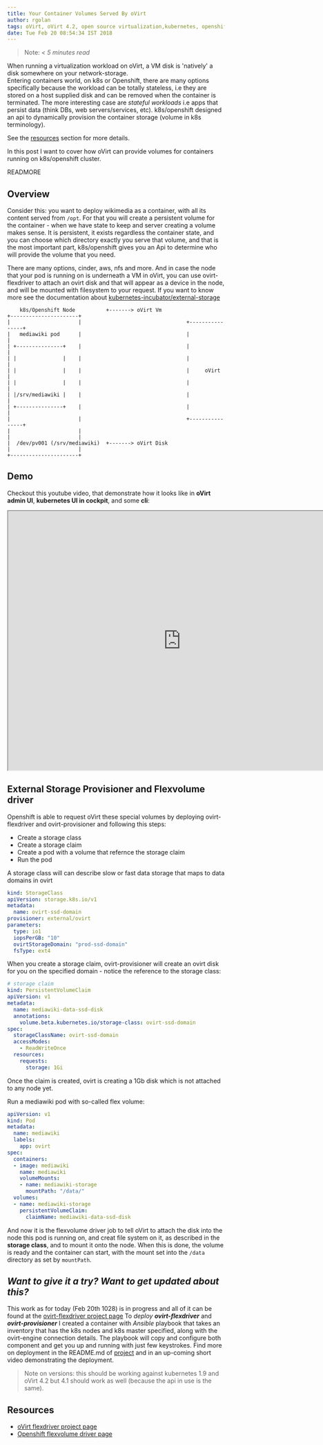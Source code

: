```yaml
---
title: Your Container Volumes Served By oVirt 
author: rgolan
tags: oVirt, oVirt 4.2, open source virtualization,kubernetes, openshift, external-storage, flexdriver, provisioner
date: Tue Feb 20 08:54:34 IST 2018
---
```


> Note: _< 5 minutes read_

When running a virtualization workload on oVirt, a VM disk is 'natively' a disk somewhere on your network-storage.  
Entering containers world, on k8s or Openshift, there are many options specifically because the workload can be totally stateless, i.e
they are stored on a host supplied disk and can be removed when the container is terminated. The more interesting case are *stateful workloads* i.e apps that persist data (think DBs, web servers/services, etc). k8s/openshift designed an api to dynamically provision the container storage (volume in k8s terminology). 

See the [resources](#resources) section for more details. 

In this post I want to cover how oVirt can provide volumes for containers running on k8s/openshift cluster.

READMORE

## Overview
Consider this: you want to deploy wikimedia as a container, with all its content served from `/opt`. 
For that you will create a persistent volume for the container - when we have state to keep and server
creating a volume makes sense. It is persistent, it exists regardless the container state,
and you can choose which directory exactly you serve that volume, and that is the most important
part, k8s/openshift gives you an Api to determine who will provide the volume that you need.

There are many options, cinder, aws, nfs and more. And in case the node that your pod is running on
is underneath a VM in oVirt, you can use ovirt-flexdriver to attach an ovirt disk and that will
appear as a device in the node, and will be mounted with filesystem to your request. If you want to know more see the documentation about [kubernetes-incubator/external-storage](https://github.com/kubernetes-incubator/external-storage)

```
    k8s/Openshift Node          +-------> oVirt Vm
+----------------------+
|                      |                                  +----------------+
|   mediawiki pod      |                                  |                |
| +---------------+    |                                  |                |
| |               |    |                                  |                |
| |               |    |                                  |     oVirt      |
| |               |    |                                  |                |
| |/srv/mediawiki |    |                                  |                |
| +---------------+    |                                  |                |
|                      |                                  +----------------+
|                      |
|                      |
|  /dev/pv001 (/srv/mediawiki)  +-------> oVirt Disk
|                      |
+----------------------+
```

## Demo
Checkout this youtube video, that demonstrate how it looks like in __oVirt admin UI__, __kubernetes UI in cockpit__, and some __cli__:
 <iframe width="800" height="600" src="https://www.youtube.com/embed/_E9pUVrI0hs"> </iframe> 

## External Storage Provisioner and Flexvolume driver
Openshift is able to request oVirt these special volumes by deploying ovirt-flexdriver and ovirt-provisioner and following this steps:

- Create a storage class
- Create a storage claim
- Create a pod with a volume that refernce the storage claim
- Run the pod

A storage class will can describe slow or fast data storage that maps to data domains in ovirt 
```yaml
kind: StorageClass
apiVersion: storage.k8s.io/v1
metadata:
  name: ovirt-ssd-domain
provisioner: external/ovirt 
parameters:
  type: io1
  iopsPerGB: "10"
  ovirtStorageDomain: "prod-ssd-domain"
  fsType: ext4
```

When you create a storage claim, ovirt-provisioner will create an ovirt disk for you on the
specified domain - notice the reference to the storage class:
```yaml
# storage claim
kind: PersistentVolumeClaim
apiVersion: v1
metadata:
  name: mediawiki-data-ssd-disk
  annotations:
    volume.beta.kubernetes.io/storage-class: ovirt-ssd-domain
spec:
  storageClassName: ovirt-ssd-domain
  accessModes:
    - ReadWriteOnce
  resources:
    requests:
      storage: 1Gi

```

Once the claim is created, ovirt is creating a 1Gb disk which is not attached to any node yet.

Run a mediawiki pod with so-called flex volume:
```yaml
apiVersion: v1 
kind: Pod 
metadata:
  name: mediawiki
  labels:
    app: ovirt 
spec:
  containers:
  - image: mediawiki 
    name: mediawiki 
    volumeMounts:
    - name: mediawiki-storage
      mountPath: "/data/"
  volumes:
  - name: mediawiki-storage
    persistentVolumeClaim:
      claimName: mediawiki-data-ssd-disk

```

And now it is the flexvolume driver job to tell oVirt to attach the disk into the node this
pod is running on, and creat file system on it, as described in the __storage class__, and to mount
it onto the node. When this is done, the volume is ready and the container can start, with
the mount set into the `/data` directory as set by `mountPath`.

## *Want to give it a try? Want to get updated about this?*
This work as for today (Feb 20th 1028) is in progress and all of it can be found at the [ovirt-flexdriver project page][project-page]
To *deploy* _**ovirt-flexdriver**_ and _**ovirt-provisioner**_ I created a container with _Ansible_ playbook that takes an inventory
that has the k8s nodes and k8s master specified, along with the ovirt-engine connection details. The playbook will copy and
configure both component and get you up and running with just few keystrokes. Find more on deployment in the README.md of [project][project-page]
and in an up-coming short video demonstrating the deployment.

> Note on versions: this should be working against kubernetes 1.9 and oVirt 4.2 but 4.1 should work as well (because the api in use is the same).

## Resources
- [oVirt flexdriver project page][project-page]
- [Openshift flexvolume driver page](https://docs.openshift.org/latest/install_config/persistent_storage/persistent_storage_flex_volume.html)


[project-page]: https://github.com/rgolangh/ovirt-flexdriver
